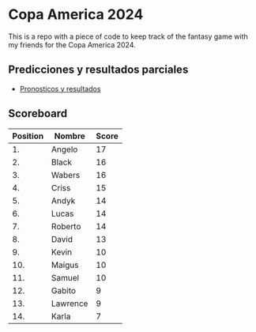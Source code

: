 # Copa America 2024

This is a repo with a piece of code to keep track of the fantasy game with my friends for the Copa America 2024.

## Predicciones y resultados parciales
- [Pronosticos y resultados](https://github.com/dasoto/polla/blob/main/master_plan.csv)
## Scoreboard

| Position | Nombre | Score |
| -------- | ------ | ----- |
|1. | Angelo | 17 |
|2. | Black | 16 |
|3. | Wabers | 16 |
|4. | Criss | 15 |
|5. | Andyk | 14 |
|6. | Lucas | 14 |
|7. | Roberto | 14 |
|8. | David | 13 |
|9. | Kevin | 10 |
|10. | Maigus | 10 |
|11. | Samuel | 10 |
|12. | Gabito | 9 |
|13. | Lawrence | 9 |
|14. | Karla | 7 |
